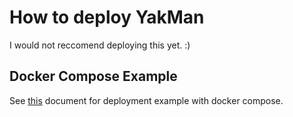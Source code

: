 # How to deploy YakMan

I would not reccomend deploying this yet. :) 


## Docker Compose Example

See [this](./example-docker-compose/README.md) document for deployment example with docker compose.
